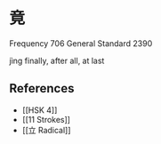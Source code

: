 # 竟
Frequency 706
General Standard 2390

jìng
finally, after all, at last

## References
- [[HSK 4]]
- [[11 Strokes]]
- [[立 Radical]]